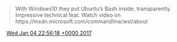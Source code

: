 > With Windows10 they put Ubuntu’s Bash inside, transparently\. Impressive technical feat\. Watch video on https://msdn\.microsoft\.com/commandline/wsl/about

<img src="../../media/tweet.ico" width="12" /> [Wed Jan 04 22:56:18 +0000 2017](https://twitter.com/DromerDenker/status/816780323719675904)